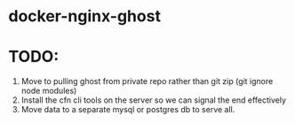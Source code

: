 # docker-nginx-ghost

# TODO:

1. Move to pulling ghost from private repo rather than git zip (git ignore node modules)
2. Install the cfn cli tools on the server so we can signal the end effectively
3. Move data to a separate mysql or postgres db to serve all.
